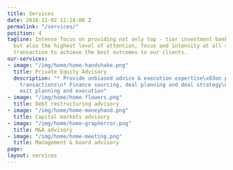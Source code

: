 ```yaml
---
title: Services
date: 2016-11-02 11:24:00 Z
permalink: "/services/"
position: 4
tagline: Intense focus on providing not only top - tier investment banking capabilities,
  but also the highest level of attention, focus and intensity at all stages of a
  transaction to achieve the best outcomes to our clients.
our-services:
- image: "/img/home/home-handshake.png"
  title: Private Equity Advisory
  description: "* Provide unbiased advice & execution expertise\x03on private equity
    transactions\n* Finance sourcing, deal planning and deal strategy\n* Deal structuring,
    exit planning and execution"
- image: "/img/home/home-flowers.png"
  title: Debt restructuring advisory
- image: "/img/home/home-moneyhand.png"
  title: Capital markets advisory
- image: "/img/home/home-grapherror.png"
  title: M&A advisory
- image: "/img/home/home-meeting.png"
  title: Management & board advisory
page: 
layout: services
---
```


